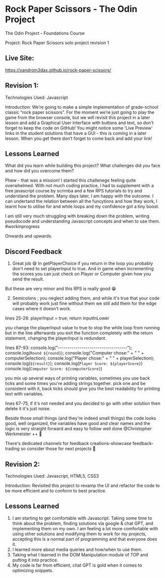 # Rock Paper Scissors - The Odin Project

The Odin Project - Foundations Course

Project: Rock Paper Scissors solo project revision 1

## Live Site:

https://xandrom3dax.github.io/rock-paper-scissors/

## Revision 1:

Technologies Used: Javascript

Introduction: We’re going to make a simple implementation of grade-school classic “rock paper scissors”. For the moment we’re just going to play the game from the browser console, but we will revisit this project in a later lesson and add a Graphical User Interface with buttons and text, so don’t forget to keep the code on GitHub! You might notice some ‘Live Preview’ links in the student solutions that have a GUI - this is coming in a later lesson. When you get there don’t forget to come back and add your link!

## Lessons Learned

What did you learn while building this project? What challenges did you face and how did you overcome them?

Phew - that was a mission! I started this challenege feeling quite overwhelmed. With not much coding practice, I had to supplement with a free javascript course by scrimba and a few RPS tutorials to try and understand the problem. Many days later, I am happy with the outcome. I can undertand the relation between all the funcytions and how they work, I learnt how to utilise for and while loops and my confidence got a tiny boost.

I am still very much struggling with breaking down the problem, writing pseudocode and understanding Javascript concepts and when to use them. #workinprogress

Onwards and upwards.

## Discord Feedback

1. Great job 😄
   In getPlayerChoice if you return in the loop you probably don't need to set playerInput to true.
   And in game when incrementing the scores you can just check on Player or Computer given how you send the result.

But these are very minor and this RPS is really good 😁

2. Semicolons ; you neglect adding them, and while it's true that your code will probably work just fine without them we still add them for the edge cases where it doesn't work.

lines 25-26:
playerInput = true;
return inputInLower

you change the playerInput value to true to stop the while loop from running but in the line afterwards you exit the function completely with the return statement, changing the playerInput is redundant.

lines 87-93:
console.log("-----------------------------------");
console.log(`Round ${round}`);
console.log("Computer chose:" + " " + computerSelection);
console.log("Player chose:" + " " + playerSelection);
console.log(`${result}`);
console.log(`Player Score: ${playerScore}`)
console.log(`Computer Score: ${computerScore}`)

you mix up several ways of printing variables, sometimes you use back ticks and some times you're adding strings together. pick one and be consistent with it, back ticks should give you the best readability for printing text with variables.

lines 67-75, if it's not needed and you decided to go with other solution then delete it it's just noise.

Beside those small things (and they're indeed small things) the code looks good, well organized, the variables have good and clear names and the logic is very straight forward and easy to follow well done @Christopher Werkmeister ++ 🙂

There's dedicated channels for feedback ⁠creations-showcase ⁠feedback-trading so consider those for next projects 🙂

## Revision 2:

Technologies Used: Javascript, HTML5, CSS3

Introduction: Revisited this project to revamp the UI and refactor the code to be more efficient and to conform to best practice. 

## Lessons Learned

1. I am starting to get comfortable with Javascript. Taking some time to think about the problem, finding solutions via google & chat GPT, and implementing them on my own. I am feeling a lot more comfortable with using other solutions and modifying them to work for my projects, accepting this is a normal part of programming and that everyone does it.
2. I learned more about media queries and how/when to use them.
3. Taking what I learned in the DOM Manipulation module of TOP and putting it into practice.
4. My code is far from efficient, chat GPT is gold when it comes to optimizing snippets.
